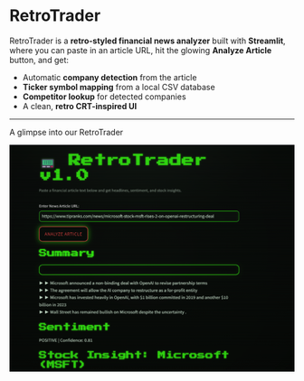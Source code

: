 # RetroTrader

RetroTrader is a **retro-styled financial news analyzer** built with **Streamlit**, where you can paste in an article URL, hit the glowing **Analyze Article** button, and get:  

- Automatic **company detection** from the article  
- **Ticker symbol mapping** from a local CSV database  
- **Competitor lookup** for detected companies  
- A clean, **retro CRT-inspired UI**  

---

A glimpse into our RetroTrader

![RetroTrader Screenshot](https://github.com/EESHAK02/HackCMU_retrotrader/blob/main/hackcmu.png)
